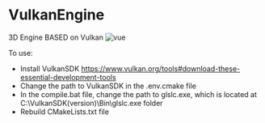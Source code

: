 # VulkanEngine
3D Engine BASED on Vulkan
![vue](https://github.com/xcus33me/VulkanEngine/assets/103111612/be6f1c4b-4b18-4d64-8e96-182b40fa2df8)


To use:
- Install VulkanSDK https://www.vulkan.org/tools#download-these-essential-development-tools
- Change the path to VulkanSDK in the .env.cmake file
- In the compile.bat file, change the path to glslc.exe, which is located at C:\VulkanSDK\(version)\Bin\glslc.exe folder
- Rebuild CMakeLists.txt file
